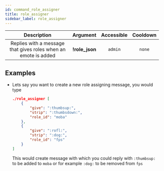 ```yaml
---
id: command_role_assigner
title: role_assigner
sidebar_label: role_assigner
---
```


|                          Description                           |    Argument    | Accessible | Cooldown |
| :------------------------------------------------------------: | :------------: | :--------: | :------: |
| Replies with a message that gives roles when an emote is added | __!role_json__ |  `admin`   |  `none`  |

## Examples

* Lets say you want to create a new role assigning message, you would type
    ```json
    ./role_assigner [
        {
            "give": ":thumbsup:",
            "strip": ":thumbsdown:",
            "role_id": "moba"
        },
        {
            "give": ":rofl:",
            "strip": ":dog:",
            "role_id": "fps"
        }
    ]
    ```

    This would create message with which you could reply with `:thumbsup:` to be added to `moba` or for example `:dog:` to be removed from `fps`